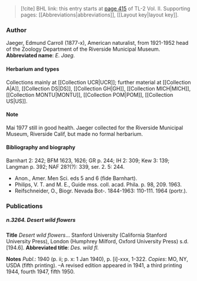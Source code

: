 > [!cite] BHL link: this entry starts at [page 415](https://www.biodiversitylibrary.org/page/33068657) of TL-2 Vol. II.
> Supporting pages: [[Abbreviations|abbreviations]], [[Layout key|layout key]].

### Author

Jaeger, Edmund Carroll (1877-x), American naturalist, from 1921-1952 head of the Zoology Department of the Riverside Municipal Museum. 
**Abbreviated name**: *E. Jaeg.*

#### Herbarium and types

Collections mainly at [[Collection UCR|UCR]]; further material at [[Collection A|A]], [[Collection DS|DS]], [[Collection GH|GH]], [[Collection MICH|MICH]], [[Collection MONTU|MONTU]], [[Collection POM|POM]], [[Collection US|US]].

#### Note

Mai 1977 still in good health. Jaeger collected for the Riverside Municipal Museum, Riverside Calif, but made no formal herbarium.

#### Bibliography and biography

Barnhart 2: 242; BFM 1623, 1626; GR p. 244; IH 2: 309; Kew 3: 139; Langman p. 392; NAF 28?(?): 339, ser. 2. 5: 244.
- Anon., Amer. Men Sci. eds 5 and 6 (fide Barnhart).
- Philips, V. T. and M. E., Guide mss. coll. acad. Phila. p. 98, 209. 1963.
- Reifschneider, O., Biogr. Nevada Bot-. 1844-1963: 110-111. 1964 (portr.).

### Publications

##### n.3264. Desert wild flowers

**Title**
*Desert wild flowers*... Stanford University (California Stanford University Press), London (Humphrey Milford, Oxford University Press) s.d. \[194.6\].
**Abbreviated title**: *Des. wild fl.*

**Notes**
*Publ*.: 1940 (p. ii; p. x: 1 Jan 1940), p. \[i\]-xxx, 1-322. *Copies*: MO, NY, USDA (fifth printing). –A revised edition appeared in 1941, a third printing 1944, fourth 1947, fifth 1950.

